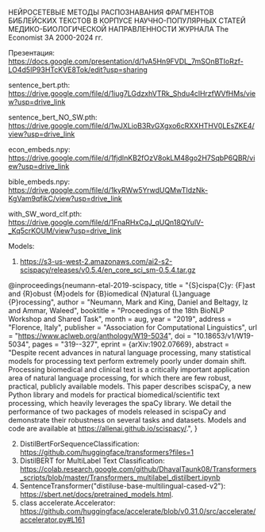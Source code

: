 НЕЙРОСЕТЕВЫЕ МЕТОДЫ РАСПОЗНАВАНИЯ ФРАГМЕНТОВ БИБЛЕЙСКИХ ТЕКСТОВ В КОРПУСЕ НАУЧНО-ПОПУЛЯРНЫХ СТАТЕЙ 
МЕДИКО-БИОЛОГИЧЕСКОЙ НАПРАВЛЕННОСТИ ЖУРНАЛА The Economist ЗА 2000-2024 гг.

Презентация:
https://docs.google.com/presentation/d/1vA5Hn9FVDL_7mSOnBTIoRzf-LO4d5IP93HTcKVE8Tok/edit?usp=sharing

sentence_bert.pth:
https://drive.google.com/file/d/1iug7LGdzxhVTRk_Shdu4clHrzfWVfHMs/view?usp=drive_link 

sentence_bert_NO_SW.pth:
https://drive.google.com/file/d/1wJXLioB3RvGXgxo6cRXXHTHV0LEsZKE4/view?usp=drive_link 

econ_embeds.npy:
https://drive.google.com/file/d/1fjdlnKB2fOzV8okLM48go2H7SqbP6QBR/view?usp=drive_link 

bible_embeds.npy:
https://drive.google.com/file/d/1kyRWw5YrwdUQMwTIdzNk-KgVam9qfikC/view?usp=drive_link

with_SW_word_clf.pth:
https://drive.google.com/file/d/1FnaRHxCqJ_qUQn18QYulV-_Kq5crKOUM/view?usp=drive_link 


Models:
1. https://s3-us-west-2.amazonaws.com/ai2-s2-scispacy/releases/v0.5.4/en_core_sci_sm-0.5.4.tar.gz

@inproceedings{neumann-etal-2019-scispacy,
    title = "{S}cispa{C}y: {F}ast and {R}obust {M}odels for {B}iomedical {N}atural {L}anguage {P}rocessing",
    author = "Neumann, Mark  and
      King, Daniel  and
      Beltagy, Iz  and
      Ammar, Waleed",
    booktitle = "Proceedings of the 18th BioNLP Workshop and Shared Task",
    month = aug,
    year = "2019",
    address = "Florence, Italy",
    publisher = "Association for Computational Linguistics",
    url = "https://www.aclweb.org/anthology/W19-5034",
    doi = "10.18653/v1/W19-5034",
    pages = "319--327",
    eprint = {arXiv:1902.07669},
    abstract = "Despite recent advances in natural language processing, many statistical models for processing text perform extremely poorly under domain shift. Processing biomedical and clinical text is a critically important application area of natural language processing, for which there are few robust, practical, publicly available models. This paper describes scispaCy, a new Python library and models for practical biomedical/scientific text processing, which heavily leverages the spaCy library. We detail the performance of two packages of models released in scispaCy and demonstrate their robustness on several tasks and datasets. Models and code are available at https://allenai.github.io/scispacy/.",
}

2. DistilBertForSequenceClassification: https://github.com/huggingface/transformers?files=1
3. DistilBERT for MultiLabel Text Classification: https://colab.research.google.com/github/DhavalTaunk08/Transformers_scripts/blob/master/Transformers_multilabel_distilbert.ipynb
4. SentenceTransformer("distiluse-base-multilingual-cased-v2"): https://sbert.net/docs/pretrained_models.html.
5. class accelerate.Accelerator: https://github.com/huggingface/accelerate/blob/v0.31.0/src/accelerate/accelerator.py#L161
   

